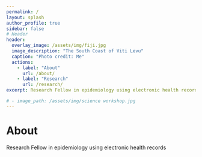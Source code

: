 ```yaml
---
permalink: /
layout: splash
author_profile: true
sidebar: false
# Header
header:
  overlay_image: /assets/img/fiji.jpg
  image_description: "The South Coast of Viti Levu"
  caption: "Photo credit: Me"
  actions:
    - label: "About"
      url: /about/
    - label: "Research"
      url: /research/
excerpt: Research Fellow in epidemiology using electronic health records

# - image_path: /assets/img/science workshop.jpg
---
```

    
# About
Research Fellow in epidemiology using electronic health records